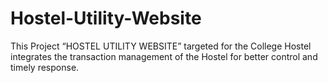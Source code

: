 # Hostel-Utility-Website
This Project “HOSTEL UTILITY WEBSITE” targeted for the College Hostel integrates  the transaction management of the Hostel for better control and timely response.
